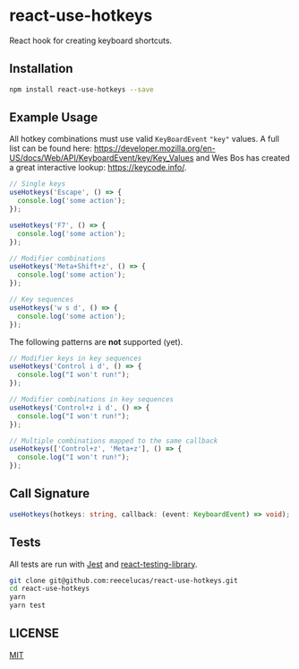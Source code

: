 # react-use-hotkeys

React hook for creating keyboard shortcuts.

## Installation

```Bash
npm install react-use-hotkeys --save
```

## Example Usage

All hotkey combinations must use valid `KeyBoardEvent` `"key"` values. A full list can be found here: <https://developer.mozilla.org/en-US/docs/Web/API/KeyboardEvent/key/Key_Values> and Wes Bos has created a great interactive lookup: <https://keycode.info/>.

```jsx
// Single keys
useHotkeys('Escape', () => {
  console.log('some action');
});

useHotkeys('F7', () => {
  console.log('some action');
});

// Modifier combinations
useHotkeys('Meta+Shift+z', () => {
  console.log('some action');
});

// Key sequences
useHotkeys('w s d', () => {
  console.log('some action');
});
```

The following patterns are **not** supported (yet).

```jsx
// Modifier keys in key sequences
useHotkeys('Control i d', () => {
  console.log("I won't run!");
});

// Modifier combinations in key sequences
useHotkeys('Control+z i d', () => {
  console.log("I won't run!");
});

// Multiple combinations mapped to the same callback
useHotkeys(['Control+z', 'Meta+z'], () => {
  console.log("I won't run!");
});
```

## Call Signature

```ts
useHotkeys(hotkeys: string, callback: (event: KeyboardEvent) => void);
```

## Tests

All tests are run with [Jest](https://jestjs.io/) and [react-testing-library](https://github.com/kentcdodds/react-testing-library).

```Bash
git clone git@github.com:reecelucas/react-use-hotkeys.git
cd react-use-hotkeys
yarn
yarn test
```

## LICENSE

[MIT](./LICENSE)